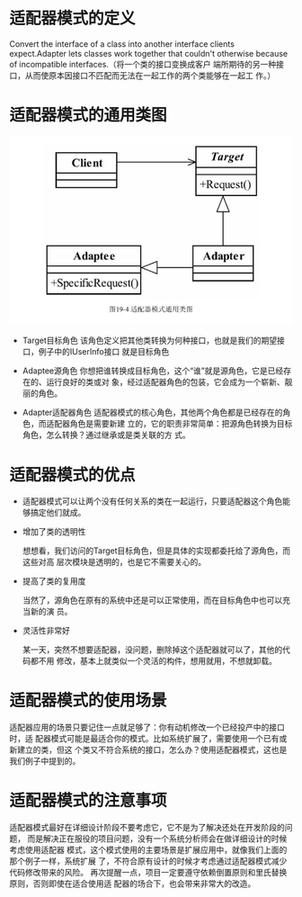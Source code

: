 # 适配器模式的定义
Convert the interface of a class into another interface clients expect.Adapter lets classes work
together that couldn't otherwise because of incompatible interfaces.（将一个类的接口变换成客户
端所期待的另一种接口，从而使原本因接口不匹配而无法在一起工作的两个类能够在一起工
作。）

# 适配器模式的通用类图
![Alt text](adapter.png "适配器模式 类图")

* Target目标角色
该角色定义把其他类转换为何种接口，也就是我们的期望接口，例子中的IUserInfo接口
就是目标角色

* Adaptee源角色
你想把谁转换成目标角色，这个“谁”就是源角色，它是已经存在的、运行良好的类或对
象，经过适配器角色的包装，它会成为一个崭新、靓丽的角色。

* Adapter适配器角色
适配器模式的核心角色，其他两个角色都是已经存在的角色，而适配器角色是需要新建
立的，它的职责非常简单：把源角色转换为目标角色，怎么转换？通过继承或是类关联的方
式。

# 适配器模式的优点
* 适配器模式可以让两个没有任何关系的类在一起运行，只要适配器这个角色能够搞定他们就成。
* 增加了类的透明性

    想想看，我们访问的Target目标角色，但是具体的实现都委托给了源角色，而这些对高
    层次模块是透明的，也是它不需要关心的。
    
* 提高了类的复用度

    当然了，源角色在原有的系统中还是可以正常使用，而在目标角色中也可以充当新的演
    员。

* 灵活性非常好

    某一天，突然不想要适配器，没问题，删除掉这个适配器就可以了，其他的代码都不用
    修改，基本上就类似一个灵活的构件，想用就用，不想就卸载。
    
# 适配器模式的使用场景
适配器应用的场景只要记住一点就足够了：你有动机修改一个已经投产中的接口时，适
配器模式可能是最适合你的模式。比如系统扩展了，需要使用一个已有或新建立的类，但这
个类又不符合系统的接口，怎么办？使用适配器模式，这也是我们例子中提到的。

# 适配器模式的注意事项
适配器模式最好在详细设计阶段不要考虑它，它不是为了解决还处在开发阶段的问题，
而是解决正在服役的项目问题，没有一个系统分析师会在做详细设计的时候考虑使用适配器
模式，这个模式使用的主要场景是扩展应用中，就像我们上面的那个例子一样，系统扩展
了，不符合原有设计的时候才考虑通过适配器模式减少代码修改带来的风险。
再次提醒一点，项目一定要遵守依赖倒置原则和里氏替换原则，否则即使在适合使用适
配器的场合下，也会带来非常大的改造。